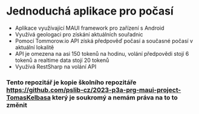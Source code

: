 # Jednoduchá aplikace pro počasí
- Aplikace využívající MAUI framework pro zařízení s Android
- Využívá geologaci pro získání aktuálních souřadnic
- Pomocí Tommorow.io API získá předpověď počasí a současné počasí v aktuální lokalitě
- API je omezena na asi 150 tokenů na hodinu, volání předpovědi stojí 6 tokenů a realtime data stojí 20 tokenů
- Využívá RestSharp na volání API

### Tento repozitář je kopie školního repozitáře https://github.com/pslib-cz/2023-p3a-prg-maui-project-TomasKelbasa který je soukromý a nemám práva na to to změnit
